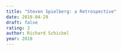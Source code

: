 ```yaml
---
title: "Steven Spielberg: a Retrospective"
date: 2018-04-29
draft: false
rating: 3
author: Richard Schickel
year: 2018
---
```

